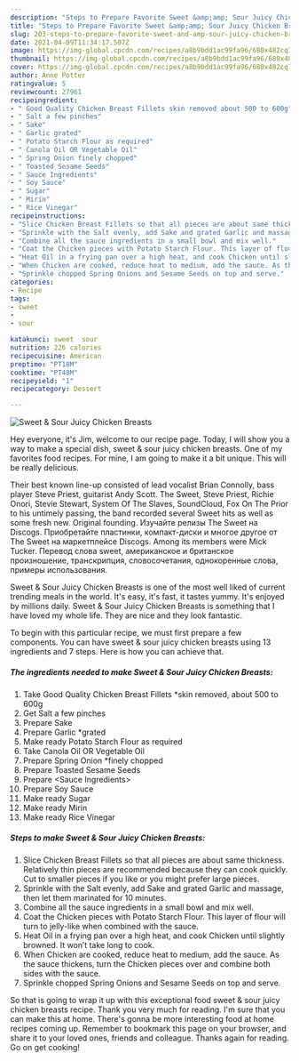 ```yaml
---
description: "Steps to Prepare Favorite Sweet &amp;amp; Sour Juicy Chicken Breasts"
title: "Steps to Prepare Favorite Sweet &amp;amp; Sour Juicy Chicken Breasts"
slug: 203-steps-to-prepare-favorite-sweet-and-amp-sour-juicy-chicken-breasts
date: 2021-04-09T11:34:17.507Z
image: https://img-global.cpcdn.com/recipes/a8b9bdd1ac99fa96/680x482cq70/sweet-sour-juicy-chicken-breasts-recipe-main-photo.jpg
thumbnail: https://img-global.cpcdn.com/recipes/a8b9bdd1ac99fa96/680x482cq70/sweet-sour-juicy-chicken-breasts-recipe-main-photo.jpg
cover: https://img-global.cpcdn.com/recipes/a8b9bdd1ac99fa96/680x482cq70/sweet-sour-juicy-chicken-breasts-recipe-main-photo.jpg
author: Anne Potter
ratingvalue: 5
reviewcount: 27961
recipeingredient:
- " Good Quality Chicken Breast Fillets skin removed about 500 to 600g"
- " Salt a few pinches"
- " Sake"
- " Garlic grated"
- " Potato Starch Flour as required"
- " Canola Oil OR Vegetable Oil"
- " Spring Onion finely chopped"
- " Toasted Sesame Seeds"
- " Sauce Ingredients"
- " Soy Sauce"
- " Sugar"
- " Mirin"
- " Rice Vinegar"
recipeinstructions:
- "Slice Chicken Breast Fillets so that all pieces are about same thickness. Relatively thin pieces are recommended because they can cook quickly. Cut to smaller pieces if you like or you might prefer large pieces."
- "Sprinkle with the Salt evenly, add Sake and grated Garlic and massage, then let them marinated for 10 minutes."
- "Combine all the sauce ingredients in a small bowl and mix well."
- "Coat the Chicken pieces with Potato Starch Flour. This layer of flour will turn to jelly-like when combined with the sauce."
- "Heat Oil in a frying pan over a high heat, and cook Chicken until slightly browned. It won’t take long to cook."
- "When Chicken are cooked, reduce heat to medium, add the sauce. As the sauce thickens, turn the Chicken pieces over and combine both sides with the sauce."
- "Sprinkle chopped Spring Onions and Sesame Seeds on top and serve."
categories:
- Recipe
tags:
- sweet
- 
- sour

katakunci: sweet  sour 
nutrition: 226 calories
recipecuisine: American
preptime: "PT18M"
cooktime: "PT48M"
recipeyield: "1"
recipecategory: Dessert

---
```



![Sweet &amp; Sour Juicy Chicken Breasts](https://img-global.cpcdn.com/recipes/a8b9bdd1ac99fa96/680x482cq70/sweet-sour-juicy-chicken-breasts-recipe-main-photo.jpg)

Hey everyone, it's Jim, welcome to our recipe page. Today, I will show you a way to make a special dish, sweet &amp; sour juicy chicken breasts. One of my favorites food recipes. For mine, I am going to make it a bit unique. This will be really delicious.

Their best known line-up consisted of lead vocalist Brian Connolly, bass player Steve Priest, guitarist Andy Scott. The Sweet, Steve Priest, Richie Onori, Stevie Stewart, System Of The Slaves, SoundCloud, Fox On The Prior to his untimely passing, the band recorded several Sweet hits as well as some fresh new. Original founding. Изучайте релизы The Sweet на Discogs. Приобретайте пластинки, компакт-диски и многое другое от The Sweet на маркетплейсе Discogs. Among its members were Mick Tucker. Перевод слова sweet, американское и британское произношение, транскрипция, словосочетания, однокоренные слова, примеры использования.

Sweet &amp; Sour Juicy Chicken Breasts is one of the most well liked of current trending meals in the world. It's easy, it's fast, it tastes yummy. It's enjoyed by millions daily. Sweet &amp; Sour Juicy Chicken Breasts is something that I have loved my whole life. They are nice and they look fantastic.


To begin with this particular recipe, we must first prepare a few components. You can have sweet &amp; sour juicy chicken breasts using 13 ingredients and 7 steps. Here is how you can achieve that.

<!--inarticleads1-->

##### The ingredients needed to make Sweet &amp; Sour Juicy Chicken Breasts:

1. Take  Good Quality Chicken Breast Fillets *skin removed, about 500 to 600g
1. Get  Salt a few pinches
1. Prepare  Sake
1. Prepare  Garlic *grated
1. Make ready  Potato Starch Flour as required
1. Take  Canola Oil OR Vegetable Oil
1. Prepare  Spring Onion *finely chopped
1. Prepare  Toasted Sesame Seeds
1. Prepare  &lt;Sauce Ingredients&gt;
1. Prepare  Soy Sauce
1. Make ready  Sugar
1. Make ready  Mirin
1. Make ready  Rice Vinegar




<!--inarticleads2-->

##### Steps to make Sweet &amp; Sour Juicy Chicken Breasts:

1. Slice Chicken Breast Fillets so that all pieces are about same thickness. Relatively thin pieces are recommended because they can cook quickly. Cut to smaller pieces if you like or you might prefer large pieces.
1. Sprinkle with the Salt evenly, add Sake and grated Garlic and massage, then let them marinated for 10 minutes.
1. Combine all the sauce ingredients in a small bowl and mix well.
1. Coat the Chicken pieces with Potato Starch Flour. This layer of flour will turn to jelly-like when combined with the sauce.
1. Heat Oil in a frying pan over a high heat, and cook Chicken until slightly browned. It won’t take long to cook.
1. When Chicken are cooked, reduce heat to medium, add the sauce. As the sauce thickens, turn the Chicken pieces over and combine both sides with the sauce.
1. Sprinkle chopped Spring Onions and Sesame Seeds on top and serve.




So that is going to wrap it up with this exceptional food sweet &amp; sour juicy chicken breasts recipe. Thank you very much for reading. I'm sure that you can make this at home. There's gonna be more interesting food at home recipes coming up. Remember to bookmark this page on your browser, and share it to your loved ones, friends and colleague. Thanks again for reading. Go on get cooking!
